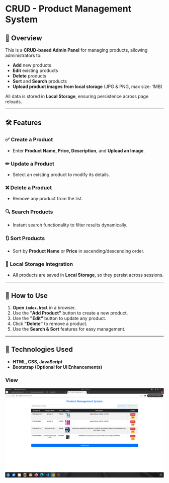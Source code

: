# CRUD - Product Management System

## 📌 Overview
This is a **CRUD-based Admin Panel** for managing products, allowing administrators to:
- **Add** new products
- **Edit** existing products
- **Delete** products
- **Sort** and **Search** products
- **Upload product images from local storage** (JPG & PNG, max size: 1MB)

All data is stored in **Local Storage**, ensuring persistence across page reloads.

---

## 🛠️ Features
### ✅ **Create a Product**
- Enter **Product Name, Price, Description**, and **Upload an Image**.

### ✏ **Update a Product**
- Select an existing product to modify its details.

### ❌ **Delete a Product**
- Remove any product from the list.

### 🔍 **Search Products**
- Instant search functionality to filter results dynamically.

### 🔃 **Sort Products**
- Sort by **Product Name** or **Price** in ascending/descending order.

### 📂 **Local Storage Integration**
- All products are saved in **Local Storage**, so they persist across sessions.

---
## 🚀 How to Use
1. **Open `index.html`** in a browser.
2. Use the **"Add Product"** button to create a new product.
3. Use the **"Edit"** button to update any product.
4. Click **"Delete"** to remove a product.
5. Use the **Search & Sort** features for easy management.

---

## 📌 Technologies Used
- **HTML, CSS, JavaScript**
- **Bootstrap (Optional for UI Enhancements)**

### View
![CRUD-Operation](./assets/crud.png)
